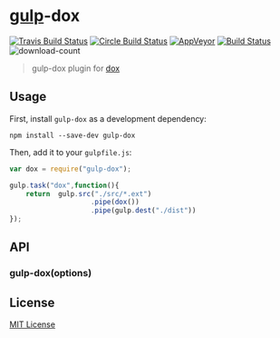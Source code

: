 
# [gulp](https://github.com/gulpjs/gulp)-dox  



[![Travis Build Status](http://img.shields.io/travis/c0b41/gulp-dox.svg?style=flat-square)](https://travis-ci.org/c0b41/gulp-dox) [![Circle Build Status](https://img.shields.io/circleci/project/c0b41/gulp-dox.svg?style=flat-square)](https://circleci.com/gh/c0b41/gulp-dox) 
[![AppVeyor](https://img.shields.io/appveyor/ci/c0b41/gulp-dox.svg?style=flat-square)](https://ci.appveyor.com/project/c0b41/gulp-dox)
 [![Build Status](https://img.shields.io/david/c0b41/gulp-dox.svg?style=flat-square)](https://david-dm.org/c0b41/gulp-dox) 
 ![download-count](https://img.shields.io/npm/dm/webpack-apidoc.svg?style=flat-square)


> gulp-dox plugin for [dox](https://github.com/visionmedia/dox)

## Usage

First, install `gulp-dox` as a development dependency:

```shell
npm install --save-dev gulp-dox
```

Then, add it to your `gulpfile.js`:

```javascript
var dox = require("gulp-dox");

gulp.task("dox",function(){
	return 	gulp.src("./src/*.ext")
					.pipe(dox())
					.pipe(gulp.dest("./dist"))
});
```

## API

### gulp-dox(options)




## License

[MIT License](http://en.wikipedia.org/wiki/MIT_License)

